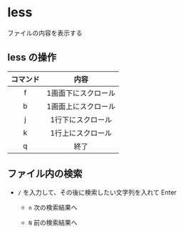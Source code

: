 # less

ファイルの内容を表示する

## less の操作

| コマンド | 内容 |
| :---: | :---: |
| f | 1画面下にスクロール |
| b | 1画面上にスクロール |
| j | 1行下にスクロール |
| k | 1行上にスクロール |
| q | 終了 |

## ファイル内の検索

- `/` を入力して、その後に検索したい文字列を入れて Enter

  - `n` 次の検索結果へ

  - `N` 前の検索結果へ
